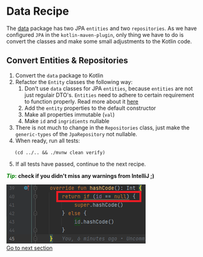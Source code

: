 # Data Recipe

The [data](../../recipe-java/src/main/java/nl/rabobank/kotlinmovement/recipes/data) package has two JPA `entities` and
two `repositories`.
As we have configured `JPA` in the `kotlin-maven-plugin`, only thing we have to do is convert the classes and make some
small adjustments to the
Kotlin code.

## Convert Entities & Repositories

1) Convert the `data` package to Kotlin
2) Refactor the `Entity` classes the following way:
    1) Don't use `data` classes for JPA `entities`, because `entities` are not just regulair DTO's. `Entities` need to
       adhere to certain requirement to function properly. Read more about
       it [here](https://www.jpa-buddy.com/blog/best-practices-and-common-pitfalls/)
    2) Add the `entity` properties to the default constructor
    3) Make all properties immutable (`val`)
    4) Make `id` and `ingridients` nullable
3) There is not much to change in the `Repositories` class, just make the `generic-types` of the
   `JpaRepository` not nullable.
4) When ready, run all tests:

```shell
   (cd ../.. && ./mvnw clean verify)
   ```

5) If all tests have passed, continue to the next recipe.


<span style="color:green">**_Tip_:**</span> **check if you didn't miss any warnings from IntelliJ ;)**

![warning](warning.png)  
[Go to next section](../4-application/Recipe.md)
